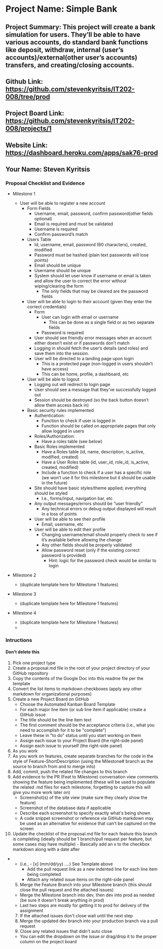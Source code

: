 # Project Name: Simple Bank
## Project Summary: This project will create a bank simulation for users. They’ll be able to have various accounts, do standard bank functions like deposit, withdraw, internal (user’s accounts)/external(other user’s accounts) transfers, and creating/closing accounts.
## Github Link: https://github.com/stevenkyritsis/IT202-008/tree/prod
## Project Board Link: https://github.com/stevenkyritsis/IT202-008/projects/1
## Website Link: https://dashboard.heroku.com/apps/sak76-prod
## Your Name: Steven Kyritsis

<!-- Line item / Feature template (use this for each bullet point) -- DO NOT DELETE THIS SECTION


- [ ] \(mm/dd/yyyy of completion) Feature Title (from the proposal bullet point, if it's a sub-point indent it properly)
  -  Link to related .md file: [Link Name](link url)

 End Line item / Feature Template -- DO NOT DELETE THIS SECTION --> 
 
 
### Proposal Checklist and Evidence

- Milestone 1
  - User will be able to register a new account
    - Form Fields
      - Username, email, password, confirm password(other fields optional)
      - Email is required and must be validated
      - Username is required
      - Confirm password’s match
    - Users Table
      - Id, username, email, password (60 characters), created, modified
      - Password must be hashed (plain text passwords will lose points)
      - Email should be unique
      - Username should be unique
      - System should let user know if username or email is taken and allow the user to correct the error without wiping/clearing the form
        - The only fields that may be cleared are the password fields
    - User will be able to login to their account (given they enter the correct credentials)
      - Form
        - User can login with email or username
          - This can be done as a single field or as two separate fields
        - Password is required
      - User should see friendly error messages when an account either doesn’t exist or if passwords don’t match
      - Logging in should fetch the user’s details (and roles) and save them into the session.
      - User will be directed to a landing page upon login
        - This is a protected page (non-logged in users shouldn’t have access)
        - This can be home, profile, a dashboard, etc
    - User will be able to logout
      - Logging out will redirect to login page
      - User should see a message that they’ve successfully logged out
      - Session should be destroyed (so the back button doesn’t allow them access back in)
    - Basic security rules implemented
      - Authentication:
        - Function to check if user is logged in
        - Function should be called on appropriate pages that only allow logged in users
      - Roles/Authorization:
        - Have a roles table (see below)
      - Basic Roles implemented
        - Have a Roles table	(id, name, description, is_active, modified, created)
        - Have a User Roles table (id, user_id, role_id, is_active, created, modified)
        - Include a function to check if a user has a specific role (we won’t use it for this milestone but it should be usable in the future)
      - Site should have basic styles/theme applied; everything should be styled
        - I.e., forms/input, navigation bar, etc
      - Any output messages/errors should be “user friendly”
        - Any technical errors or debug output displayed will result in a loss of points
      - User will be able to see their profile
        - Email, username, etc
      - User will be able to edit their profile
        - Changing username/email should properly check to see if it’s available before allowing the change
        - Any other fields should be properly validated
        - Allow password reset (only if the existing correct password is provided)
          - Hint: logic for the password check would be similar to login
 
- Milestone 2
  - (duplicate template here for Milestone 1 features)
- Milestone 3
  - (duplicate template here for Milestone 1 features)
- Milestone 4
  - (duplicate template here for Milestone 1 features)
  - 
### Intructions
#### Don't delete this
1. Pick one project type
2. Create a proposal.md file in the root of your project directory of your GitHub repository
3. Copy the contents of the Google Doc into this readme file per the template
4. Convert the list items to markdown checkboxes (apply any other markdown for organizational purposes)
5. Create a new Project Board on GitHub
   - Choose the Automated Kanban Board Template
   - For each major line item (or sub line item if applicable) create a GitHub issue
   - The title should be the line item text
   - The first comment should be the acceptance criteria (i.e., what you need to accomplish for it to be "complete")
   - Leave these in "to do" status until you start working on them
   - Assign each issue to your Project Board (the right-side panel)
   - Assign each issue to yourself (the right-side panel)
6. As you work
  1. As you work on features, create separate branches for the code in the style of Feature-ShortDescription (using the Milestone# branch as the source to branch from and to merge into)
  2. Add, commit, push the related file changes to this branch
  3. Add evidence to the PR (Feat to Milestone) conversation view comments showing the feature being implemented (these will be used to populate the related .md files for each milestone, forgetting to capture this will give you more work later on)
     - Screenshot(s) of the site view (make sure they clearly show the feature)
     - Screenshot of the database data if applicable
     - Describe each screenshot to specify exactly what's being shown
     - A code snippet screenshot or reference via GitHub markdown may be used as an alternative for evidence that can't be captured on the screen
  4. Update the checklist of the proposal.md file for each feature this branch is completing (ideally should be 1 branch/pull request per feature, but some cases may have multiple)
    - Basically add an x to the checkbox markdown along with a date after
- - (i.e.,   - [x] (mm/dd/yy) ....) See Template above
    - Add the pull request link as a new indented line for each line item being completed
    - Attach any related issue items on the right-side panel
  5. Merge the Feature Branch into your Milestone branch (this should close the pull request and the attached issues)
    - Merge the Milestone branch into dev, then dev into prod as needed (be sure it doesn't break anything in prod)
    - Last two steps are mostly for getting it to prod for delivery of the assignment 
  7. If the attached issues don't close wait until the next step
  8. Merge the updated dev branch into your production branch via a pull request
  9. Close any related issues that didn't auto close
    - You can edit the dropdown on the issue or drag/drop it to the proper column on the project board